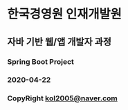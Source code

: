 # 한국경영원 인재개발원
## 자바 기반 웹/앱 개발자 과정

### Spring Boot Project
### 2020-04-22

### CopyRight kol2005@naver.com
